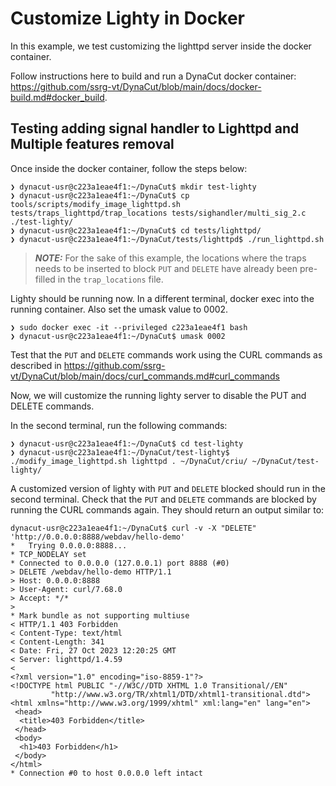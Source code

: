 # Customize Lighty in Docker

In this example, we test customizing the lighttpd server inside the docker container. 

Follow instructions here to build and run a DynaCut docker container: https://github.com/ssrg-vt/DynaCut/blob/main/docs/docker-build.md#docker_build. 

## Testing adding signal handler to Lighttpd and Multiple features removal

Once inside the docker container, follow the steps below: 

```
❯ dynacut-usr@c223a1eae4f1:~/DynaCut$ mkdir test-lighty
❯ dynacut-usr@c223a1eae4f1:~/DynaCut$ cp tools/scripts/modify_image_lighttpd.sh tests/traps_lighttpd/trap_locations tests/sighandler/multi_sig_2.c ./test-lighty/
❯ dynacut-usr@c223a1eae4f1:~/DynaCut$ cd tests/lighttpd/
❯ dynacut-usr@c223a1eae4f1:~/DynaCut/tests/lighttpd$ ./run_lighttpd.sh

```
> **_NOTE:_**  For the sake of this example, the locations where the traps needs to be inserted to block `PUT` and `DELETE` have already been pre-filled in the `trap_locations` file. 

Lighty should be running now. In a different terminal, docker exec into the running container. Also set the umask value to 0002. 

```
❯ sudo docker exec -it --privileged c223a1eae4f1 bash
❯ dynacut-usr@c223a1eae4f1:~/DynaCut$ umask 0002
```

Test that the `PUT` and `DELETE` commands work using the CURL commands as described in https://github.com/ssrg-vt/DynaCut/blob/main/docs/curl_commands.md#curl_commands

Now, we will customize the running lighty server to disable the PUT and DELETE commands. 

In the second terminal, run the following commands: 

```
❯ dynacut-usr@c223a1eae4f1:~/DynaCut$ cd test-lighty
❯ dynacut-usr@c223a1eae4f1:~/DynaCut/test-lighty$ ./modify_image_lighttpd.sh lighttpd . ~/DynaCut/criu/ ~/DynaCut/test-lighty/
```

A customized version of lighty with `PUT` and `DELETE` blocked should run in the second terminal. Check that the `PUT` and `DELETE` commands are blocked by running the CURL commands again. They should return an output similar to: 

```
dynacut-usr@c223a1eae4f1:~/DynaCut$ curl -v -X "DELETE" 'http://0.0.0.0:8888/webdav/hello-demo'
*   Trying 0.0.0.0:8888...
* TCP_NODELAY set
* Connected to 0.0.0.0 (127.0.0.1) port 8888 (#0)
> DELETE /webdav/hello-demo HTTP/1.1
> Host: 0.0.0.0:8888
> User-Agent: curl/7.68.0
> Accept: */*
> 
* Mark bundle as not supporting multiuse
< HTTP/1.1 403 Forbidden
< Content-Type: text/html
< Content-Length: 341
< Date: Fri, 27 Oct 2023 12:20:25 GMT
< Server: lighttpd/1.4.59
< 
<?xml version="1.0" encoding="iso-8859-1"?>
<!DOCTYPE html PUBLIC "-//W3C//DTD XHTML 1.0 Transitional//EN"
         "http://www.w3.org/TR/xhtml1/DTD/xhtml1-transitional.dtd">
<html xmlns="http://www.w3.org/1999/xhtml" xml:lang="en" lang="en">
 <head>
  <title>403 Forbidden</title>
 </head>
 <body>
  <h1>403 Forbidden</h1>
 </body>
</html>
* Connection #0 to host 0.0.0.0 left intact
```

